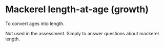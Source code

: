 # Mackerel length-at-age (growth)

To convert ages into length.

Not used in the assessment. Simply to answer questions about mackerel length.

